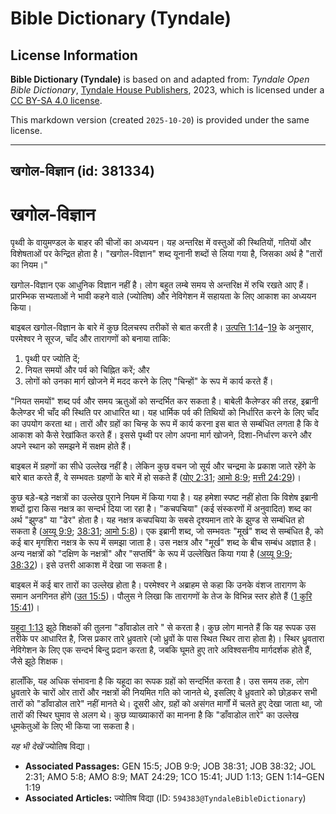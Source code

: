 # Bible Dictionary (Tyndale)

## License Information

**Bible Dictionary (Tyndale)** is based on and adapted from: _Tyndale Open Bible Dictionary_, [Tyndale House Publishers](https://tyndaleopenresources.com/), 2023, which is licensed under a [CC BY-SA 4.0 license](https://creativecommons.org/licenses/by-sa/4.0/legalcode.en).

This markdown version (created `2025-10-20`) is provided under the same license.



--------------------------------

## खगोल-विज्ञान (id: 381334)

खगोल\-विज्ञान
=============

पृथ्वी के वायुमण्डल के बाहर की चीजों का अध्ययन। यह अन्तरिक्ष में वस्तुओं की स्थितियों, गतियों और विशेषताओं पर केन्द्रित होता है। "खगोल\-विज्ञान" शब्द यूनानी शब्दों से लिया गया है, जिसका अर्थ है "तारों का नियम।"

खगोल\-विज्ञान एक आधुनिक विज्ञान नहीं है। लोग बहुत लम्बे समय से अन्तरिक्ष में रुचि रखते आए हैं। प्रारम्भिक सभ्यताओं ने भावी कहने वाले (ज्योतिष) और नेविगेशन में सहायता के लिए आकाश का अध्ययन किया।

बाइबल खगोल\-विज्ञान के बारे में कुछ दिलचस्प तरीकों से बात करती है। [उत्पत्ति 1:14](https://ref.ly/Gen1:14-Gen1:19)–[19](https://ref.ly/Gen1:14-Gen1:19) के अनुसार, परमेश्वर ने सूरज, चाँद और तारागणों को बनाया ताकि:

1. पृथ्वी पर ज्योति दें;
2. नियत समयों और पर्व को चिह्नित करें; और
3. लोगों को उनका मार्ग खोजने में मदद करने के लिए "चिन्हों" के रूप में कार्य करते हैं।

"नियत समयों" शब्द पर्व और समय ऋतुओं को सन्दर्भित कर सकता है। बाबेली कैलेण्डर की तरह, इब्रानी कैलेण्डर भी चाँद की स्थिति पर आधारित था। यह धार्मिक पर्व की तिथियों को निर्धारित करने के लिए चाँद का उपयोग करता था। तारों और ग्रहों का चिन्ह के रूप में कार्य करना इस बात से सम्बंधित लगता है कि वे आकाश को कैसे रेखांकित करते हैं। इससे पृथ्वी पर लोग अपना मार्ग खोजने, दिशा\-निर्धारण करने और अपने स्थान को समझने में सक्षम होते हैं।

बाइबल में ग्रहणों का सीधे उल्लेख नहीं है। लेकिन कुछ वचन जो सूर्य और चन्द्रमा के प्रकाश जाते रहेंगे के बारे बात करते हैं, वे सम्भवतः ग्रहणों के बारे में हो सकते हैं ([योए 2:31](https://ref.ly/Joel2:31); [आमो 8:9](https://ref.ly/Amos8:9); [मत्ती 24:29](https://ref.ly/Matt24:29))।

कुछ बड़े\-बड़े नक्षत्रों का उल्लेख पुराने नियम में किया गया है। यह हमेशा स्पष्ट नहीं होता कि विशेष इब्रानी शब्दों द्वारा किस नक्षत्र का सन्दर्भ दिया जा रहा है। "कचपचिया" (कई संस्करणों में अनुवादित) शब्द का अर्थ "झुण्ड" या "ढेर" होता है। यह नक्षत्र कचपचिया के सबसे दृश्यमान तारे के झुण्ड से सम्बंधित हो सकता है ([अय्यू 9:9](https://ref.ly/Job9:9); [38:31](https://ref.ly/Job38:31); [आमो 5:8](https://ref.ly/Amos5:8))। एक इब्रानी शब्द, जो सम्भवतः "मूर्ख" शब्द से सम्बंधित है, को कई बार मृगशिरा नक्षत्र के रूप में समझा जाता है। उस नक्षत्र और "मूर्ख" शब्द के बीच सम्बंध अज्ञात है। अन्य नक्षत्रों को "दक्षिण के नक्षत्रों" और "सप्तर्षि" के रूप में उल्लेखित किया गया है ([अय्यू 9:9](https://ref.ly/Job9:9); [38:32](https://ref.ly/Job38:32))। इसे उत्तरी आकाश में देखा जा सकता है।

बाइबल में कई बार तारों का उल्लेख होता है। परमेश्वर ने अब्राहम से कहा कि उनके वंशज तारागण के समान अनगिनत होंगे ([उत 15:5](https://ref.ly/Gen15:5))। पौलुस ने लिखा कि तारागणों के तेज के विभिन्न स्तर होते हैं ([1 कुरि 15:41](https://ref.ly/1Cor15:41))।

[यहूदा 1:13](https://ref.ly/Jude1:13) झूठे शिक्षकों की तुलना "डाँवाडोल तारे " से करता है। कुछ लोग मानते हैं कि यह रूपक उस तरीके पर आधारित है, जिस प्रकार तारे ध्रुवतारे (जो ध्रुवों के पास स्थित स्थिर तारा होता है)। स्थिर ध्रुवतारा नेविगेशन के लिए एक सन्दर्भ बिन्दु प्रदान करता है, जबकि घूमते हुए तारे अविश्वसनीय मार्गदर्शक होते हैं, जैसे झूठे शिक्षक।

हालाँकि, यह अधिक संभावना है कि यहूदा का रूपक ग्रहों को सन्दर्भित करता है। उस समय तक, लोग ध्रुवतारे के चारों ओर तारों और नक्षत्रों की नियमित गति को जानते थे, इसलिए वे ध्रुवतारे को छोड़कर सभी तारों को "डाँवाडोल तारे" नहीं मानते थे। दूसरी ओर, ग्रहों को असंगत मार्गों में चलते हुए देखा जाता था, जो तारों की स्थिर घुमाव से अलग थे। कुछ व्याख्याकारों का मानना है कि "डाँवाडोल तारे" का उल्लेख धूमकेतुओं के लिए भी किया जा सकता है।

*यह भी देखें* ज्योतिष विद्या।

* **Associated Passages:** GEN 15:5; JOB 9:9; JOB 38:31; JOB 38:32; JOL 2:31; AMO 5:8; AMO 8:9; MAT 24:29; 1CO 15:41; JUD 1:13; GEN 1:14–GEN 1:19
* **Associated Articles:** ज्योतिष विद्या (ID: `594383@TyndaleBibleDictionary`)

